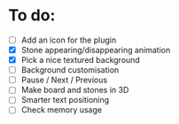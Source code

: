
# To do:

- [ ] Add an icon for the plugin
- [x] Stone appearing/disappearing animation
- [x] Pick a nice textured background
- [ ] Background customisation
- [ ] Pause / Next / Previous
- [ ] Make board and stones in 3D
- [ ] Smarter text positioning
- [ ] Check memory usage